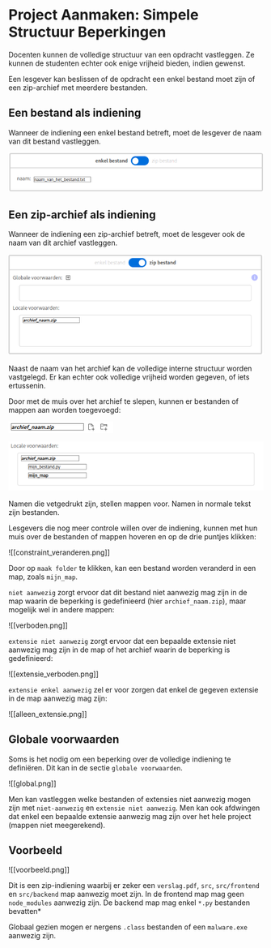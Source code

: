 # Project Aanmaken: Simpele Structuur Beperkingen

Docenten kunnen de volledige structuur van een opdracht vastleggen. Ze kunnen de studenten echter ook enige vrijheid bieden, indien gewenst.

Een lesgever kan beslissen of de opdracht een enkel bestand moet zijn of een zip-archief met meerdere bestanden.

## Een bestand als indiening

Wanneer de indiening een enkel bestand betreft, moet de lesgever de naam van dit bestand vastleggen.

![File indiening](images/file_indiening.png)

## Een zip-archief als indiening

Wanneer de indiening een zip-archief betreft, moet de lesgever ook de naam van dit archief vastleggen.

![File indiening](images/zip_indiening.png)

Naast de naam van het archief kan de volledige interne structuur worden vastgelegd. Er kan echter ook volledige vrijheid worden gegeven, of iets ertussenin.

Door met de muis over het archief te slepen, kunnen er bestanden of mappen aan worden toegevoegd:

![hover_zip.png](images/hover_zip.png)

![map_bestand_lokaal.png](images/map_bestand_lokaal.png)

Namen die vetgedrukt zijn, stellen mappen voor. Namen in normale tekst zijn bestanden.

Lesgevers die nog meer controle willen over de indiening, kunnen met hun muis over de bestanden of mappen hoveren en op de drie puntjes klikken:

![[constraint_veranderen.png]]

Door op `maak folder` te klikken, kan een bestand worden veranderd in een map, zoals `mijn_map`.

`niet aanwezig` zorgt ervoor dat dit bestand niet aanwezig mag zijn in de map waarin de beperking is gedefinieerd (hier `archief_naam.zip`), maar mogelijk wel in andere mappen:

![[verboden.png]]

`extensie niet aanwezig` zorgt ervoor dat een bepaalde extensie niet aanwezig mag zijn in de map of het archief waarin de beperking is gedefinieerd:

![[extensie_verboden.png]]

`extensie enkel aanwezig` zel er voor zorgen dat enkel de gegeven extensie in de map aanwezig mag zijn:

![[alleen_extensie.png]]


## Globale voorwaarden

Soms is het nodig om een beperking over de volledige indiening te definiëren. Dit kan in de sectie `globale voorwaarden`.

![[global.png]]

Men kan vastleggen welke bestanden of extensies niet aanwezig mogen zijn met `niet-aanwezig` en `extensie niet aanwezig`. Men kan ook afdwingen dat enkel een bepaalde extensie aanwezig mag zijn over het hele project (mappen niet meegerekend).

## Voorbeeld

![[voorbeeld.png]]


Dit is een zip-indiening waarbij er zeker een `verslag.pdf`, `src`, `src/frontend` en `src/backend` map aanwezig moet zijn.  In de frontend map mag geen `node_modules` aanwezig zijn. De backend map mag enkel `*.py` bestanden bevatten*

Globaal gezien mogen er nergens `.class` bestanden of een `malware.exe` aanwezig zijn.
